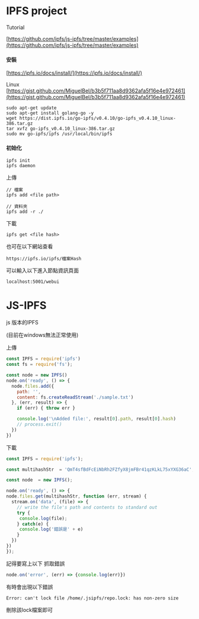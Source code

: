 # IPFS project

Tutorial

[https://github.com/ipfs/js-ipfs/tree/master/examples](https://github.com/ipfs/js-ipfs/tree/master/examples)

#### 安裝

[https://ipfs.io/docs/install/](https://ipfs.io/docs/install/)

Linux  [https://gist.github.com/MiguelBel/b3b5f711aa8d9362afa5f16e4e972461](https://gist.github.com/MiguelBel/b3b5f711aa8d9362afa5f16e4e972461)

```
sudo apt-get update
sudo apt-get install golang-go -y
wget https://dist.ipfs.io/go-ipfs/v0.4.10/go-ipfs_v0.4.10_linux-386.tar.gz
tar xvfz go-ipfs_v0.4.10_linux-386.tar.gz
sudo mv go-ipfs/ipfs /usr/local/bin/ipfs
```

#### 初始化

```
ipfs init
ipfs daemon
```

上傳

```
// 檔案
ipfs add <file path>

// 資料夾
ipfs add -r ./
```

下載

```
ipfs get <file hash>
```

也可在以下網站查看

```
https://ipfs.io/ipfs/檔案Hash
```

可以輸入以下進入節點資訊頁面

```
localhost:5001/webui
```

# JS-IPFS

js 版本的IPFS

\(目前在windows無法正常使用\)

上傳

```js
const IPFS = require('ipfs')
const fs = require('fs');

const node = new IPFS()
node.on('ready', () => {
  node.files.add({
    path: '',
    content: fs.createReadStream('./sample.txt')
  }, (err, result) => {
    if (err) { throw err }

    console.log('\nAdded file:', result[0].path, result[0].hash)
    // process.exit()
  })
})
```

下載

```js
const IPFS = require('ipfs');

const multihashStr  = 'QmT4sfBdFcEiNbRh2FZfyX8jmFBr41qzKLkL75xYXG36aC';

const node  = new IPFS();

node.on('ready', () => {
node.files.get(multihashStr, function (err, stream) {
  stream.on('data', (file) => {
    // write the file's path and contents to standard out
    try {
     console.log(file);
    } catch(e) {
     console.log('錯誤是' + e)
    }
  })
})
});
```

記得要寫上以下 抓取錯誤

```js
node.on('error', (err) => {console.log(err)})
```

有時會出現以下錯誤

```
Error: can't lock file /home/.jsipfs/repo.lock: has non-zero size
```

刪除該lock檔案即可

